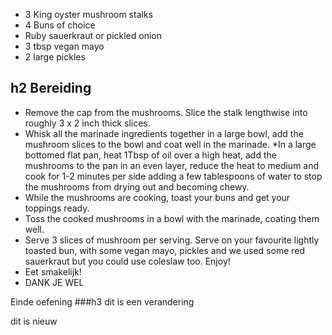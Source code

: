 - 3 King oyster mushroom stalks
- 4 Buns of choice
- Ruby sauerkraut or pickled onion
- 3 tbsp vegan mayo
- 2 large pickles


## h2 Bereiding

* Remove the cap from the mushrooms. Slice the stalk lengthwise into roughly 3 x 2 inch thick slices.
* Whisk all the marinade ingredients together in a large bowl, add the mushroom slices to the bowl and coat well in the marinade.
*In a large bottomed flat pan, heat 1Tbsp of oil over a high heat, add the mushrooms to the pan in an even layer, reduce the heat to medium and cook for 1-2 minutes per side adding a few tablespoons of water to stop the mushrooms from drying out and becoming chewy.
* While the mushrooms are cooking, toast your buns and get your toppings ready.
* Toss the cooked mushrooms in a bowl with the marinade, coating them well.
* Serve 3 slices of mushroom per serving. Serve on your favourite lightly toasted bun, with some vegan mayo, pickles and we used some red sauerkraut but you could use coleslaw too. Enjoy!
* Eet smakelijk!
* DANK JE WEL

Einde oefening
###h3 dit is een verandering

dit is nieuw